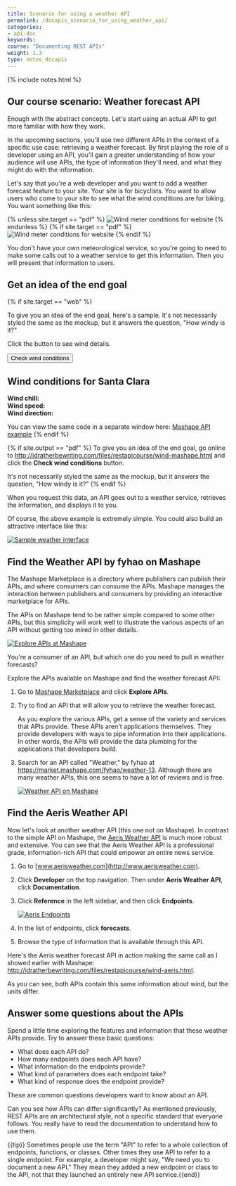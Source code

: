 ```yaml
---
title: Scenario for using a weather API
permalink: /docapis_scenario_for_using_weather_api/
categories:
- api-doc
keywords:
course: "Documenting REST APIs"
weight: 1.3
type: notes_docapis
---
```

{% include notes.html %}

## Our course scenario: Weather forecast API

Enough with the abstract concepts. Let's start using an actual API to get more familiar with how they work.

In the upcoming sections, you'll use two different APIs in the context of a specific use case: retrieving a weather forecast. By first playing the role of a developer using an API, you'll gain a greater understanding of how your audience will use APIs, the type of information they'll need, and what they might do with the information.

Let's say that you're a web developer and you want to add a weather forecast feature to your site. Your site is for bicyclists. You want to allow users who come to your site to see what the wind conditions are for biking. You want something like this:

{% unless site.target == "pdf" %}
<img src="../images_api/restapi_windycall.svg" alt="Wind meter conditions for website" />
{% endunless %}
{% if site.target == "pdf" %}
<img src="../images_api/restapi_windycall.png" alt="Wind meter conditions for website" />
{% endif %}

You don't have your own meteorological service, so you're going to need to make some calls out to a weather service to get this information. Then you will present that information to users.

## Get an idea of the end goal

{% if site.target == "web" %}

To give you an idea of the end goal, here's a sample. It's not necessarily styled the same as the mockup, but it answers the question, "How windy is it?"

Click the button to see wind details.

<style>
   #wind_direction, #wind_chill, #wind_speed, #temperature, #speed {color: red; font-weight: bold;}
</style>

<script>
function checkWind() {
  var settings = {
    "async": true,
    "crossDomain": true,
    "dataType": "json",
  "url": "https://simple-weather.p.mashape.com/weatherdata?lat=37.354108&lng=-121.955236",
    "method": "GET",
  "headers": {
    "accept": "application/json",
    "x-mashape-key": "WOyzMuE8c9mshcofZaBke3kw7lMtp1HjVGAjsndqIPbU9n2eET"
  }
}
$.ajax(settings)
.done(function (response) {
    console.log(response);
    $("#wind_speed").append (response.query.results.channel.wind.speed);
    $("#wind_direction").append (response.query.results.channel.wind.direction);
    $("#wind_chill").append (response.query.results.channel.wind.chill);
    $("#temperature").append (response.query.results.channel.units.temperature);
    $("#speed").append (response.query.results.channel.units.speed);
  });
}
</script>
<button type="button" onclick="checkWind()" class="btn btn-danger weatherbutton">Check wind conditions</button>
<h2>Wind conditions for Santa Clara</h2>
<b>Wind chill: </b><span id="wind_chill"></span> <span id="temperature"></span><br />
<b>Wind speed: </b><span id="wind_speed"></span> <span id="speed"></span><br />
<b>Wind direction: </b><span id="wind_direction"></span>

You can view the same code in a separate window here: <a href="http://idratherbewriting.com/files/restapicourse/wind-mashape.html" alt="Mashape example" target="_blank">Mashape API example</a>
{% endif %}

{% if site.output == "pdf" %}
To give you an idea of the end goal, go online to <a href="http://idratherbewriting.comfiles/restapicourse/wind-mashape.html">http://idratherbewriting.com/files/restapicourse/wind-mashape.html</a> and click the **Check wind conditions** button.

It's not necessarily styled the same as the mockup, but it answers the question, "How windy is it?"
{% endif %}

When you request this data, an API goes out to a weather service, retrieves the information, and displays it to you.

Of course, the above example is extremely simple. You could also build an attractive interface like this:

<a href="https://weather.yahoo.com/united-states/california/santa-clara-2488836/"><img src="../images_api/attractiveinterfaceweather.png" alt="Sample weather interface" /></a>

## Find the Weather API by fyhao on Mashape



The Mashape Marketplace is a directory where publishers can publish their APIs, and where consumers can consume the APIs. Mashape manages the interaction between publishers and consumers by providing an interactive marketplace for APIs.

The APIs on Mashape tend to be rather simple compared to some other APIs, but this simplicity will work well to illustrate the various aspects of an API without getting too mired in other details.

<a href="https://market.mashape.com/" target="_blank"><img src="../images_api/mashape_explore_apis.png" alt="Explore APIs at Mashape" /></a>

You're a consumer of an API, but which one do you need to pull in weather forecasts?

Explore the APIs available on Mashape and find the weather forecast API:

1. Go to [Mashape Marketplace](https://market.mashape.com/) and click **Explore APIs**.
2. Try to find an API that will allow you to retrieve the weather forecast.

    As you explore the various APIs, get a sense of the variety and services that APIs provide. These APIs aren't applications themselves. They provide developers with ways to pipe information into their applications. In other words, the APIs will provide the data plumbing for the applications that developers build.

3. Search for an API called "Weather," by fyhao at <a href="https://market.mashape.com/fyhao/weather-13">https://market.mashape.com/fyhao/weather-13</a>. Although there are many weather APIs, this one seems to have a lot of reviews and is free.

    <a href="https://market.mashape.com/fyhao/weather-13"><img src="../images_api/weatherapi_mashape.png" alt="Weather API on Mashape" /></a>

## Find the Aeris Weather API

Now let's look at another weather API (this one not on Mashape). In contrast to the simple API on Mashape, the [Aeris Weather API](http://www.aerisweather.com/) is much more robust and extensive. You can see that the Aeris Weather API is a professional grade, information-rich API that could empower an entire news service.

1. Go to [www.aerisweather.com](http://www.aerisweather.com).
2. Click **Developer** on the top navigation.  Then under **Aeris Weather API**, click **Documentation**.
3. Click **Reference** in the left sidebar, and then click **Endpoints**.

	<a href="http://www.aerisweather.com/support/docs/api/reference/endpoints/"><img src="../images_api/aerisendpoints.png" alt="Aeris Endpoints" /></a>

4. In the list of endpoints, click **forecasts**.
5. Browse the type of information that is available through this API.

Here's the Aeris weather forecast API in action making the same call as I showed earlier with Mashape: <a href="http://idratherbewriting.com/files/restapicourse/wind-aeris.html" alt="Aeris example" target="_blank">http://idratherbewriting.com/files/restapicourse/wind-aeris.html</a>.

As you can see, both APIs contain this same information about wind, but the units differ.

## Answer some questions about the APIs

Spend a little time exploring the features and information that these weather APIs provide. Try to answer these basic questions:

* What does each API do?
* How many endpoints does each API have?
* What information do the endpoints provide?
* What kind of parameters does each endpoint take?
* What kind of response does the endpoint provide?

These are common questions developers want to know about an API.

Can you see how APIs can differ significantly? As mentioned previously, REST APIs are an architectural style, not a specific standard that everyone follows. You really have to read the documentation to understand how to use them.

{{tip}} Sometimes people use the term "API" to refer to a whole collection of endpoints, functions, or classes. Other times they use API to refer to a single endpoint. For example, a developer might say, "We need you to document a new API." They mean they added a new endpoint or class to the API, not that they launched an entirely new API service.{{end}}

